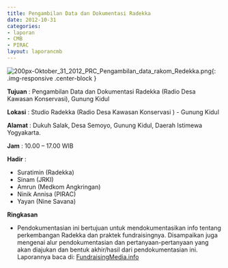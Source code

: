 ```yaml
---
title: Pengambilan Data dan Dokumentasi Radekka
date: 2012-10-31
categories:
- laporan
- CMB
- PIRAC
layout: laporancmb
---
```


![200px-Oktober_31_2012_PRC_Pengambilan_data_rakom_Redekka.png](/uploads/200px-Oktober_31_2012_PRC_Pengambilan_data_rakom_Redekka.png){: .img-responsive .center-block }


**Tujuan** : Pengambilan Data dan Dokumentasi Radekka (Radio Desa Kawasan Konservasi), Gunung Kidul 

**Lokasi** : Studio Radekka (Radio Desa Kawasan Konservasi ) - Gunung Kidul 

**Alamat** : Dukuh Salak, Desa Semoyo, Gunung Kidul, Daerah Istimewa Yogyakarta. 

**Jam** : 10.00 – 17.00 WIB 

**Hadir** :
* Suratimin (Radekka)
* Sinam (JRKI)
* Amrun (Medkom Angkringan)
* Ninik Annisa (PIRAC)
* Yayan (Nine Savana)

**Ringkasan**  
* Pendokumentasian ini bertujuan untuk mendokumentasikan info tentang perkembangan Radekka dan praktek fundraisingnya. Disampaikan juga mengenai alur pendokumentasian dan pertanyaan-pertanyaan yang akan diajukan dan bentuk akhir/hasil dari pendokumentasian ini. Laporannya baca di: [FundraisingMedia.info](http://www.fundraisingmedia.info/blog/2012/11/01/tim-pirac-dokumentasikan-rakom-radekka/)
